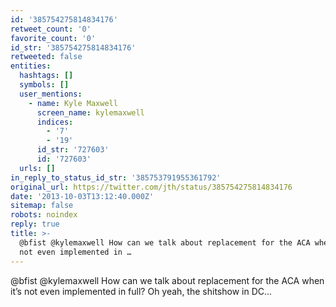 ```yaml
---
id: '385754275814834176'
retweet_count: '0'
favorite_count: '0'
id_str: '385754275814834176'
retweeted: false
entities:
  hashtags: []
  symbols: []
  user_mentions:
    - name: Kyle Maxwell
      screen_name: kylemaxwell
      indices:
        - '7'
        - '19'
      id_str: '727603'
      id: '727603'
  urls: []
in_reply_to_status_id_str: '385753791955361792'
original_url: https://twitter.com/jth/status/385754275814834176
date: '2013-10-03T13:12:40.000Z'
sitemap: false
robots: noindex
reply: true
title: >-
  @bfist @kylemaxwell How can we talk about replacement for the ACA when it’s
  not even implemented in …
---
```


@bfist @kylemaxwell How can we talk about replacement for the ACA when it’s not even implemented in full? Oh yeah, the shitshow in DC…
